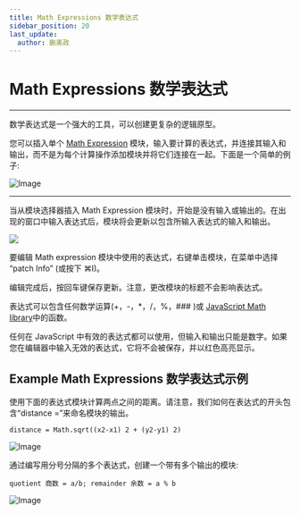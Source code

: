 ```yaml
---
title: Math Expressions 数学表达式
sidebar_position: 20
last_update:
  author: 蒯美政
---
```


# Math Expressions 数学表达式

---

数学表达式是一个强大的工具，可以创建更复杂的逻辑原型。

您可以插入单个 [Math Expression](./../Math/Math%20Expression.md) 模块，输入要计算的表达式，并连接其输入和输出，而不是为每个计算操作添加模块并将它们连接在一起。下面是一个简单的例子:

![Image](@site/static/img/docs/Concepts/math-expressions-1.png)

---

当从模块选择器插入 Math Expression 模块时，开始是没有输入或输出的。在出现的窗口中输入表达式后，模块将会更新以包含所输入表达式的输入和输出。

![](https://origami.design/public/images/docs/mathExpression-editor.png)

要编辑 Math expression 模块中使用的表达式，右键单击模块，在菜单中选择 “patch Info” (或按下 ⌘I)。

编辑完成后，按回车键保存更新。注意，更改模块的标题不会影响表达式。

表达式可以包含任何数学运算(+，-，\*，/，%，### )或 [JavaScript Math library](https://developer.mozilla.org/en-US/docs/Web/JavaScript/Reference/Global_Objects/Math)中的函数。

任何在 JavaScript 中有效的表达式都可以使用，但输入和输出只能是数字。如果您在编辑器中输入无效的表达式，它将不会被保存，并以红色高亮显示。

## Example Math Expressions 数学表达式示例

使用下面的表达式模块计算两点之间的距离。请注意，我们如何在表达式的开头包含“distance =”来命名模块的输出。

```
distance = Math.sqrt((x2-x1) 2 + (y2-y1) 2)
```

![Image](@site/static/img/docs/Concepts/math-expressions-3.png)

通过编写用分号分隔的多个表达式，创建一个带有多个输出的模块:

```
quotient 商数 = a/b; remainder 余数 = a % b
```

![Image](@site/static/img/docs/Concepts/math-expressions-4.png)
